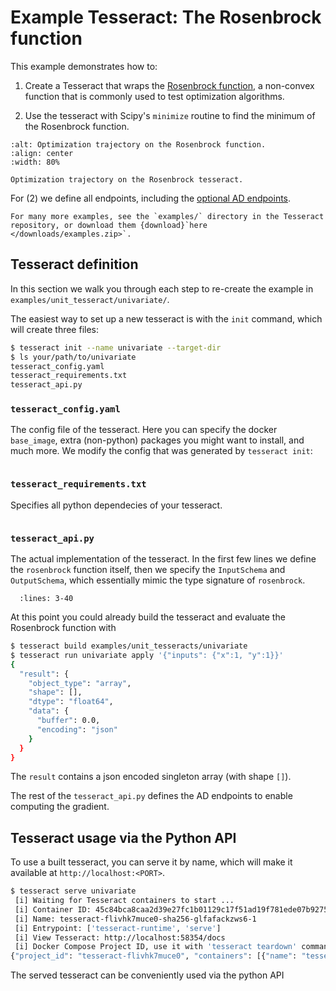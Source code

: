 # Example Tesseract: The Rosenbrock function

This example demonstrates how to:

1. Create a Tesseract that wraps the [Rosenbrock
function](https://en.wikipedia.org/wiki/Rosenbrock_function), a non-convex
function that is commonly used to test optimization algorithms.

2. Use the tesseract with Scipy's `minimize` routine to find the minimum of the Rosenbrock function.

```{figure} ../../img/rosenbrock_optimization.gif
:alt: Optimization trajectory on the Rosenbrock function.
:align: center
:width: 80%

Optimization trajectory on the Rosenbrock tesseract.
```

For (2) we define all endpoints, including the [optional AD endpoints](../introduction/differentiable-programming.md).

```{seealso}
For many more examples, see the `examples/` directory in the Tesseract repository, or download them {download}`here </downloads/examples.zip>`.
```

## Tesseract definition

In this section we walk you through each step to re-create the example in
`examples/unit_tesseract/univariate/`.

The easiest way to set up a new tesseract is with the `init` command, which will create
three files:

```bash
$ tesseract init --name univariate --target-dir
$ ls your/path/to/univariate
tesseract_config.yaml
tesseract_requirements.txt
tesseract_api.py
```

### `tesseract_config.yaml`

The config file of the tesseract. Here you can specify the docker
`base_image`, extra (non-python) packages you might want to install, and much
more. We modify the config that was generated by `tesseract init`:

```{literalinclude} ../../../examples/unit_tesseracts/univariate/tesseract_config.yaml
```

### `tesseract_requirements.txt`
Specifies all python dependecies of your tesseract.
```{literalinclude} ../../../examples/unit_tesseracts/univariate/tesseract_requirements.txt
```

### `tesseract_api.py`

The actual implementation of the tesseract. In the first few lines we define the
`rosenbrock` function itself, then we specify the `InputSchema` and
`OutputSchema`, which essentially mimic the type signature of `rosenbrock`.
```{literalinclude} ../../../examples/unit_tesseracts/univariate/tesseract_api.py
  :lines: 3-40
```

At this point you could already build the tesseract and evaluate the Rosenbrock
function with

```bash
$ tesseract build examples/unit_tesseracts/univariate
$ tesseract run univariate apply '{"inputs": {"x":1, "y":1}}'
{
  "result": {
    "object_type": "array",
    "shape": [],
    "dtype": "float64",
    "data": {
      "buffer": 0.0,
      "encoding": "json"
    }
  }
}
```
The `result` contains a json encoded singleton array (with shape `[]`).

The rest of the `tesseract_api.py` defines the AD endpoints to enable computing the gradient.


## Tesseract usage via the Python API

To use a built tesseract, you can serve it by name, which will make it available
at `http://localhost:<PORT>`.

```bash
$ tesseract serve univariate
 [i] Waiting for Tesseract containers to start ...
 [i] Container ID: 45c84bca8caa2d39e27fc1b01129c17f51ad19f781ede07b9275623fb4da65d2
 [i] Name: tesseract-flivhk7muce0-sha256-glfafackzws6-1
 [i] Entrypoint: ['tesseract-runtime', 'serve']
 [i] View Tesseract: http://localhost:58354/docs
 [i] Docker Compose Project ID, use it with 'tesseract teardown' command: tesseract-flivhk7muce0
{"project_id": "tesseract-flivhk7muce0", "containers": [{"name": "tesseract-flivhk7muce0-sha256-glfafackzws6-1", "port": "58354"}]}%
```

The served tesseract can be conveniently used via the python API
```{literalinclude} ../../../examples/unit_tesseracts/univariate/optimize.py
```
